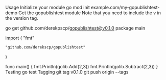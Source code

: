 Usage
Initialize your module
go mod init example.com/my-gopublishtest-demo
Get the gopublishtest module
Note that you need to include the v in the version tag.

go get github.com/derekpscp/gopublishtest@v0.1.0
package main

import (
    "fmt"

    "github.com/derekscp/gopublishtest"
)

func main() {
    fmt.Println(golib.Add(2,3))
    fmt.Println(golib.Subtract(2,3))
}
Testing
go test
Tagging
git tag v0.1.0
git push origin --tags

